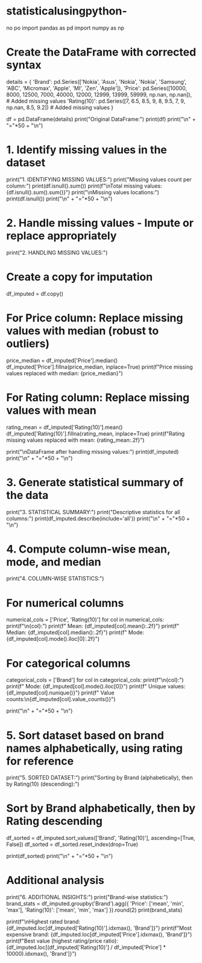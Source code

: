 # statisticalusingpython-
no po 
import pandas as pd
import numpy as np

# Create the DataFrame with corrected syntax
details = {
    'Brand': pd.Series(['Nokia', 'Asus', 'Nokia', 'Nokia', 'Samsung', 'ABC', 'Micromax', 'Apple', 'MI', 'Zen', 'Apple']),
    'Price': pd.Series([10000, 8000, 12500, 7000, 40000, 12000, 12999, 13999, 59999, np.nan, np.nan]),  # Added missing values
    'Rating(10)': pd.Series([7, 6.5, 8.5, 9, 8, 9.5, 7, 9, np.nan, 8.5, 9.2])  # Added missing values
}

df = pd.DataFrame(details)
print("Original DataFrame:")
print(df)
print("\n" + "="*50 + "\n")

# 1. Identify missing values in the dataset
print("1. IDENTIFYING MISSING VALUES:")
print("Missing values count per column:")
print(df.isnull().sum())
print(f"\nTotal missing values: {df.isnull().sum().sum()}")
print("\nMissing values locations:")
print(df.isnull())
print("\n" + "="*50 + "\n")

# 2. Handle missing values - Impute or replace appropriately
print("2. HANDLING MISSING VALUES:")

# Create a copy for imputation
df_imputed = df.copy()

# For Price column: Replace missing values with median (robust to outliers)
price_median = df_imputed['Price'].median()
df_imputed['Price'].fillna(price_median, inplace=True)
print(f"Price missing values replaced with median: {price_median}")

# For Rating column: Replace missing values with mean
rating_mean = df_imputed['Rating(10)'].mean()
df_imputed['Rating(10)'].fillna(rating_mean, inplace=True)
print(f"Rating missing values replaced with mean: {rating_mean:.2f}")

print("\nDataFrame after handling missing values:")
print(df_imputed)
print("\n" + "="*50 + "\n")

# 3. Generate statistical summary of the data
print("3. STATISTICAL SUMMARY:")
print("Descriptive statistics for all columns:")
print(df_imputed.describe(include='all'))
print("\n" + "="*50 + "\n")

# 4. Compute column-wise mean, mode, and median
print("4. COLUMN-WISE STATISTICS:")

# For numerical columns
numerical_cols = ['Price', 'Rating(10)']
for col in numerical_cols:
    print(f"\n{col}:")
    print(f"  Mean: {df_imputed[col].mean():.2f}")
    print(f"  Median: {df_imputed[col].median():.2f}")
    print(f"  Mode: {df_imputed[col].mode().iloc[0]:.2f}")

# For categorical columns
categorical_cols = ['Brand']
for col in categorical_cols:
    print(f"\n{col}:")
    print(f"  Mode: {df_imputed[col].mode().iloc[0]}")
    print(f"  Unique values: {df_imputed[col].nunique()}")
    print(f"  Value counts:\n{df_imputed[col].value_counts()}")

print("\n" + "="*50 + "\n")

# 5. Sort dataset based on brand names alphabetically, using rating for reference
print("5. SORTED DATASET:")
print("Sorting by Brand (alphabetically), then by Rating(10) (descending):")

# Sort by Brand alphabetically, then by Rating descending
df_sorted = df_imputed.sort_values(['Brand', 'Rating(10)'], ascending=[True, False])
df_sorted = df_sorted.reset_index(drop=True)

print(df_sorted)
print("\n" + "="*50 + "\n")

# Additional analysis
print("6. ADDITIONAL INSIGHTS:")
print("Brand-wise statistics:")
brand_stats = df_imputed.groupby('Brand').agg({
    'Price': ['mean', 'min', 'max'],
    'Rating(10)': ['mean', 'min', 'max']
}).round(2)
print(brand_stats)

print(f"\nHighest rated brand: {df_imputed.loc[df_imputed['Rating(10)'].idxmax(), 'Brand']}")
print(f"Most expensive brand: {df_imputed.loc[df_imputed['Price'].idxmax(), 'Brand']}")
print(f"Best value (highest rating/price ratio): {df_imputed.loc[(df_imputed['Rating(10)'] / df_imputed['Price'] * 10000).idxmax(), 'Brand']}")